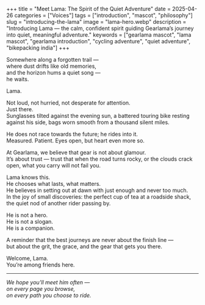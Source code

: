 +++
title = "Meet Lama: The Spirit of the Quiet Adventure"
date = 2025-04-26
categories = ["Voices"]
tags = ["introduction", "mascot", "philosophy"]
slug = "introducing-the-lama"
image = "lama-hero.webp"
description = "Introducing Lama — the calm, confident spirit guiding Gearlama’s journey into quiet, meaningful adventure."
keywords = ["gearlama mascot", "lama mascot", "gearlama introduction", "cycling adventure", "quiet adventure", "bikepacking india"]
+++

Somewhere along a forgotten trail —  
where dust drifts like old memories,  
and the horizon hums a quiet song —  
he waits.

Lama.

Not loud, not hurried, not desperate for attention.  
Just there.  
Sunglasses tilted against the evening sun, a battered touring bike resting against his side, bags worn smooth from a thousand silent miles.

He does not race towards the future; he rides into it.  
Measured. Patient. Eyes open, but heart even more so.

At Gearlama, we believe that gear is not about glamour.  
It’s about trust — trust that when the road turns rocky, or the clouds crack open, what you carry will not fail you.

Lama knows this.  
He chooses what lasts, what matters.  
He believes in setting out at dawn with just enough and never too much.  
In the joy of small discoveries: the perfect cup of tea at a roadside shack, the quiet nod of another rider passing by.

He is not a hero.  
He is not a slogan.  
He is a companion.

A reminder that the best journeys are never about the finish line —  
but about the grit, the grace, and the gear that gets you there.

Welcome, Lama.  
You’re among friends here.

---

_We hope you’ll meet him often —  
on every page you browse,  
on every path you choose to ride._
